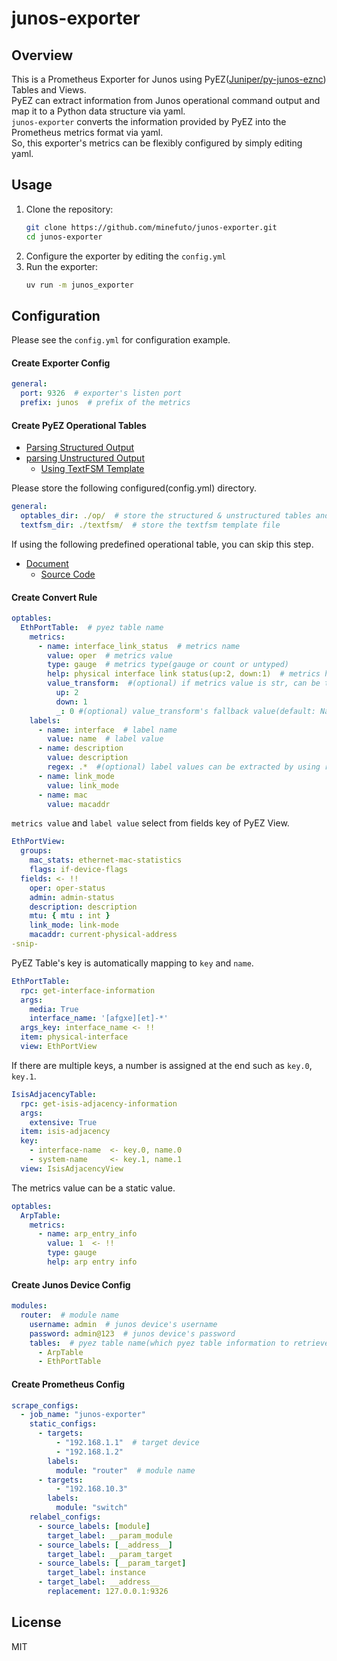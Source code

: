 # junos-exporter

## Overview
This is a Prometheus Exporter for Junos using PyEZ([Juniper/py-junos-eznc](https://github.com/Juniper/py-junos-eznc)) Tables and Views.  
PyEZ can extract information from Junos operational command output and map it to a Python data structure via yaml.  
`junos-exporter` converts the information provided by PyEZ into the Prometheus metrics format via yaml.  
So, this exporter's metrics can be flexibly configured by simply editing yaml.  

## Usage
1. Clone the repository:
    ```bash
    git clone https://github.com/minefuto/junos-exporter.git
    cd junos-exporter
    ```
2. Configure the exporter by editing the `config.yml`
3. Run the exporter:
    ```bash
    uv run -m junos_exporter
    ```

## Configuration
Please see the `config.yml` for configuration example.

#### Create Exporter Config
```yaml
general:
  port: 9326  # exporter's listen port
  prefix: junos  # prefix of the metrics
```

#### Create PyEZ Operational Tables
- [Parsing Structured Output](https://www.juniper.net/documentation/us/en/software/junos-pyez/junos-pyez-developer/topics/task/junos-pyez-tables-op-defining.html)
- [parsing Unstructured Output](https://www.juniper.net/documentation/us/en/software/junos-pyez/junos-pyez-developer/topics/topic-map/junos-pyez-tables-op-unstructured-output-defining.html)
  - [Using TextFSM Template](https://www.juniper.net/documentation/us/en/software/junos-pyez/junos-pyez-developer/topics/concept/junos-pyez-tables-op-using-textfsm-templates.html)

Please store the following configured(config.yml) directory.
```yaml
general:
  optables_dir: ./op/  # store the structured & unstructured tables and views configuration file 
  textfsm_dir: ./textfsm/  # store the textfsm template file
```
If using the following predefined operational table, you can skip this step.
- [Document](https://www.juniper.net/documentation/us/en/software/junos-pyez/junos-pyez-developer/topics/concept/junos-pyez-tables-op-predefined.html)
  - [Source Code](https://github.com/Juniper/py-junos-eznc/tree/master/lib/jnpr/junos/op)

#### Create Convert Rule
```yaml
optables:
  EthPortTable:  # pyez table name
    metrics:
      - name: interface_link_status  # metrics name
        value: oper  # metrics value
        type: gauge  # metrics type(gauge or count or untyped)
        help: physical interface link status(up:2, down:1)  # metrics help
        value_transform:  #(optional) if metrics value is str, can be transformed to float
          up: 2
          down: 1
          _: 0 #(optional) value_transform's fallback value(default: NaN)
    labels:
      - name: interface  # label name
        value: name  # label value
      - name: description
        value: description
        regex: .*  #(optional) label values can be extracted by using regexp
      - name: link_mode
        value: link_mode
      - name: mac
        value: macaddr
```
`metrics value` and `label value` select from fields key of PyEZ View.
```yaml
EthPortView:
  groups:
    mac_stats: ethernet-mac-statistics
    flags: if-device-flags
  fields: <- !!
    oper: oper-status
    admin: admin-status
    description: description
    mtu: { mtu : int }
    link_mode: link-mode
    macaddr: current-physical-address
-snip-
```
PyEZ Table's key is automatically mapping to `key` and `name`.
```yaml
EthPortTable:
  rpc: get-interface-information
  args:
    media: True
    interface_name: '[afgxe][et]-*'
  args_key: interface_name <- !!
  item: physical-interface
  view: EthPortView
```
If there are multiple keys, a number is assigned at the end such as `key.0`, `key.1`.
```yaml
IsisAdjacencyTable:
  rpc: get-isis-adjacency-information
  args:
    extensive: True
  item: isis-adjacency
  key:
    - interface-name  <- key.0, name.0
    - system-name     <- key.1, name.1
  view: IsisAdjacencyView
```
The metrics value can be a static value.
```yaml
optables:
  ArpTable:
    metrics:
      - name: arp_entry_info
        value: 1  <- !!
        type: gauge
        help: arp entry info
```

#### Create Junos Device Config
```yaml
modules:
  router:  # module name
    username: admin  # junos device's username
    password: admin@123  # junos device's password
    tables:  # pyez table name(which pyez table information to retrieve in this module)
      - ArpTable
      - EthPortTable
```

#### Create Prometheus Config
```yaml
scrape_configs:
  - job_name: "junos-exporter"
    static_configs:
      - targets:
          - "192.168.1.1"  # target device
          - "192.168.1.2"
        labels:
          module: "router"  # module name
      - targets:
          - "192.168.10.3"
        labels:
          module: "switch"
    relabel_configs:
      - source_labels: [module]
        target_label: __param_module
      - source_labels: [__address__]
        target_label: __param_target
      - source_labels: [__param_target]
        target_label: instance
      - target_label: __address__
        replacement: 127.0.0.1:9326
```

## License
MIT
